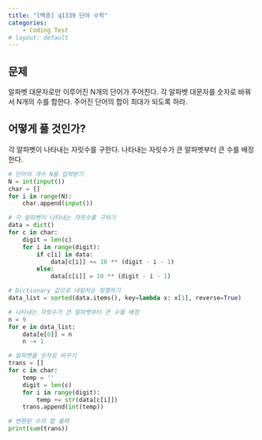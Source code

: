 ```yaml
---
title: "[백준] q1339 단어 수학"
categories:
    - Coding Test
# layout: default
---
```

문제
---

알파벳 대문자로만 이루어진 N개의 단어가 주어진다. 각 알파벳 대문자를 숫자로 바꿔서 N개의 수를 합한다. 주어진 단어의 합이 최대가 되도록 하라.

어떻게 풀 것인가?
---

각 알파벳이 나타내는 자릿수를 구한다. 나타내는 자릿수가 큰 알파벳부터 큰 수를 배정한다.

```python
# 단어의 개수 N을 입력받기
N = int(input())
char = []
for i in range(N):
    char.append(input())

# 각 알파벳이 나타내는 자릿수를 구하기
data = dict()
for c in char:
    digit = len(c)
    for i in range(digit):
        if c[i] in data:
            data[c[i]] += 10 ** (digit - i - 1)
        else:
            data[c[i]] = 10 ** (digit - i - 1)

# Dictionary 값으로 내림차순 정렬하기
data_list = sorted(data.items(), key=lambda x: x[1], reverse=True)

# 나타내는 자릿수가 큰 알파벳부터 큰 수를 배정
n = 9
for e in data_list:
    data[e[0]] = n
    n -= 1

# 알파벳을 숫자로 바꾸기
trans = []
for c in char:
    temp = ''
    digit = len(c)
    for i in range(digit):
        temp += str(data[c[i]])
    trans.append(int(temp))

# 변환된 수의 합 출력
print(sum(trans))
```